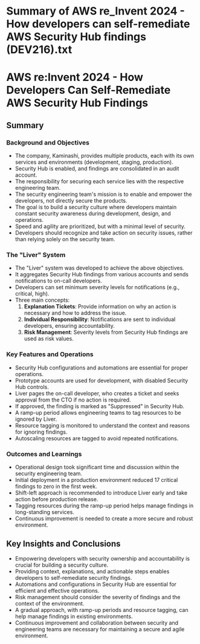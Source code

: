 # Summary of AWS re_Invent 2024 - How developers can self-remediate AWS Security Hub findings (DEV216).txt

# AWS re:Invent 2024 - How Developers Can Self-Remediate AWS Security Hub Findings

## Summary

### Background and Objectives

- The company, Kaminashi, provides multiple products, each with its own services and environments (development, staging, production).
- Security Hub is enabled, and findings are consolidated in an audit account.
- The responsibility for securing each service lies with the respective engineering team.
- The security engineering team's mission is to enable and empower the developers, not directly secure the products.
- The goal is to build a security culture where developers maintain constant security awareness during development, design, and operations.
- Speed and agility are prioritized, but with a minimal level of security.
- Developers should recognize and take action on security issues, rather than relying solely on the security team.

### The "Liver" System

- The "Liver" system was developed to achieve the above objectives.
- It aggregates Security Hub findings from various accounts and sends notifications to on-call developers.
- Developers can set minimum severity levels for notifications (e.g., critical, high).
- Three main concepts:
  1. **Explanation Tickets**: Provide information on why an action is necessary and how to address the issue.
  2. **Individual Responsibility**: Notifications are sent to individual developers, ensuring accountability.
  3. **Risk Management**: Severity levels from Security Hub findings are used as risk values.

### Key Features and Operations

- Security Hub configurations and automations are essential for proper operations.
- Prototype accounts are used for development, with disabled Security Hub controls.
- Liver pages the on-call developer, who creates a ticket and seeks approval from the CTO if no action is required.
- If approved, the finding is marked as "Suppressed" in Security Hub.
- A ramp-up period allows engineering teams to tag resources to be ignored by Liver.
- Resource tagging is monitored to understand the context and reasons for ignoring findings.
- Autoscaling resources are tagged to avoid repeated notifications.

### Outcomes and Learnings

- Operational design took significant time and discussion within the security engineering team.
- Initial deployment in a production environment reduced 17 critical findings to zero in the first week.
- Shift-left approach is recommended to introduce Liver early and take action before production release.
- Tagging resources during the ramp-up period helps manage findings in long-standing services.
- Continuous improvement is needed to create a more secure and robust environment.

## Key Insights and Conclusions

- Empowering developers with security ownership and accountability is crucial for building a security culture.
- Providing context, explanations, and actionable steps enables developers to self-remediate security findings.
- Automations and configurations in Security Hub are essential for efficient and effective operations.
- Risk management should consider the severity of findings and the context of the environment.
- A gradual approach, with ramp-up periods and resource tagging, can help manage findings in existing environments.
- Continuous improvement and collaboration between security and engineering teams are necessary for maintaining a secure and agile environment.